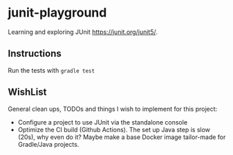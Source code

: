 # junit-playground

Learning and exploring JUnit <https://junit.org/junit5/>.

## Instructions

Run the tests with `gradle test`

## WishList

General clean ups, TODOs and things I wish to implement for this project:

* Configure a project to use JUnit via the standalone console
* Optimize the CI build (Github Actions). The set up Java step is slow (20s), why even do it? Maybe make a base Docker 
  image tailor-made for Gradle/Java projects. 